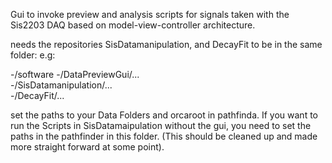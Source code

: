 
Gui to invoke preview and analysis scripts for signals taken with the Sis2203 DAQ based on model-view-controller architecture.


needs the repositories SisDatamanipulation, and DecayFit to be in the same folder:
e.g:

-/software
    -/DataPreviewGui/...		
    -/SisDatamanipulation/...	
    -/DecayFit/...			

set the paths to your Data Folders and orcaroot in pathfinda. If you want to run the Scripts in SisDatamaipulation without the gui, you need to set the paths in the pathfinder in this folder. (This should be cleaned up and made more straight forward at some point).


